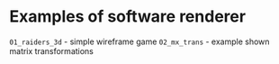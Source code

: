 # Examples of software renderer

`01_raiders_3d` - simple wireframe game
`02_mx_trans` - example shown matrix transformations

